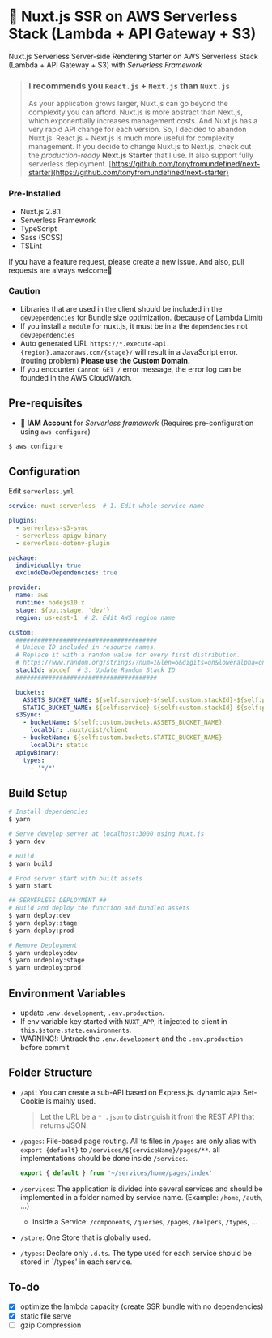 # 🚀 Nuxt.js SSR on AWS Serverless Stack (Lambda + API Gateway + S3)

Nuxt.js Serverless Server-side Rendering Starter on AWS Serverless Stack (Lambda + API Gateway + S3) with *Serverless Framework*

> ### I recommends you `React.js` + `Next.js` than `Nuxt.js`
> As your application grows larger, Nuxt.js can go beyond the complexity you can afford. Nuxt.js is more abstract than Next.js, which exponentially increases management costs. And Nuxt.js has a very rapid API change for each version. So, I decided to abandon Nuxt.js. React.js + Next.js is much more useful for complexity management. If you decide to change Nuxt.js to Next.js, check out the *production-ready* **Next.js Starter** that I use. It also support fully serverless deployment. [https://github.com/tonyfromundefined/next-starter](https://github.com/tonyfromundefined/next-starter)

### Pre-Installed
- Nuxt.js 2.8.1
- Serverless Framework
- TypeScript
- Sass (SCSS)
- TSLint

If you have a feature request, please create a new issue. And also, pull requests are always welcome🙏

### Caution
- Libraries that are used in the client should be included in the `devDependencies` for Bundle size optimization. (because of Lambda Limit)
- If you install a `module` for nuxt.js, it must be in a the `dependencies` not `devDependencies`
- Auto generated URL `https://*.execute-api.{region}.amazonaws.com/{stage}/` will result in a JavaScript error. (routing problem) **Please use the Custom Domain.**
- If you encounter `Cannot GET /` error message, the error log can be founded in the AWS CloudWatch.

## Pre-requisites
- 🔑 **IAM Account** for *Serverless framework* (Requires pre-configuration using `aws configure`)

```bash
$ aws configure
```

## Configuration
Edit `serverless.yml`

```yaml
service: nuxt-serverless  # 1. Edit whole service name

plugins:
  - serverless-s3-sync
  - serverless-apigw-binary
  - serverless-dotenv-plugin

package:
  individually: true
  excludeDevDependencies: true

provider:
  name: aws
  runtime: nodejs10.x
  stage: ${opt:stage, 'dev'}
  region: us-east-1  # 2. Edit AWS region name

custom:
  #######################################
  # Unique ID included in resource names.
  # Replace it with a random value for every first distribution.
  # https://www.random.org/strings/?num=1&len=6&digits=on&loweralpha=on&unique=on&format=html&rnd=new
  stackId: abcdef  # 3. Update Random Stack ID
  #######################################

  buckets:
    ASSETS_BUCKET_NAME: ${self:service}-${self:custom.stackId}-${self:provider.stage}-assets
    STATIC_BUCKET_NAME: ${self:service}-${self:custom.stackId}-${self:provider.stage}-static
  s3Sync:
    - bucketName: ${self:custom.buckets.ASSETS_BUCKET_NAME}
      localDir: .nuxt/dist/client
    - bucketName: ${self:custom.buckets.STATIC_BUCKET_NAME}
      localDir: static
  apigwBinary:
    types:
      - '*/*'
```

## Build Setup
```bash
# Install dependencies
$ yarn

# Serve develop server at localhost:3000 using Nuxt.js
$ yarn dev

# Build
$ yarn build

# Prod server start with built assets
$ yarn start

## SERVERLESS DEPLOYMENT ##
# Build and deploy the function and bundled assets
$ yarn deploy:dev
$ yarn deploy:stage
$ yarn deploy:prod

# Remove Deployment
$ yarn undeploy:dev
$ yarn undeploy:stage
$ yarn undeploy:prod
```

## Environment Variables
- update `.env.development`, `.env.production`.
- If env variable key started with `NUXT_APP`, it injected to client in `this.$store.state.environments`.
- WARNING!: Untrack the `.env.development` and the `.env.production` before commit

## Folder Structure
- `/api`: You can create a sub-API based on Express.js. dynamic ajax Set-Cookie is mainly used.
  > Let the URL be a `* .json` to distinguish it from the REST API that returns JSON.
- `/pages`: File-based page routing. All ts files in `/pages` are only alias with `export {default}` to `/services/${serviceName}/pages/**`. all implementations should be done inside `/services`.

  ```typescript
  export { default } from '~/services/home/pages/index'
  ```
- `/services`: The application is divided into several services and should be implemented in a folder named by service name. (Example: `/home`, `/auth`, ...)
  - Inside a Service: `/components`, `/queries`, `/pages`, `/helpers`, `/types`, ...
- `/store`: One Store that is globally used.
- `/types`: Declare only `.d.ts`. The type used for each service should be stored in `/types' in each service.

## To-do
- [x] optimize the lambda capacity (create SSR bundle with no dependencies)
- [x] static file serve
- [ ] gzip Compression
